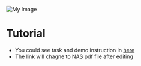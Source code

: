 ![My Image](../images/drawing_TA.jpg)
# Tutorial
- You could see task and demo instruction in [here](https://docs.google.com/document/d/1mUEYPLgOjfn8fjTVfcmZXZhxOXH_VHghzZ3bmzI8MBc/edit?usp=share_link)
- The link will chagne to NAS pdf file after editing
